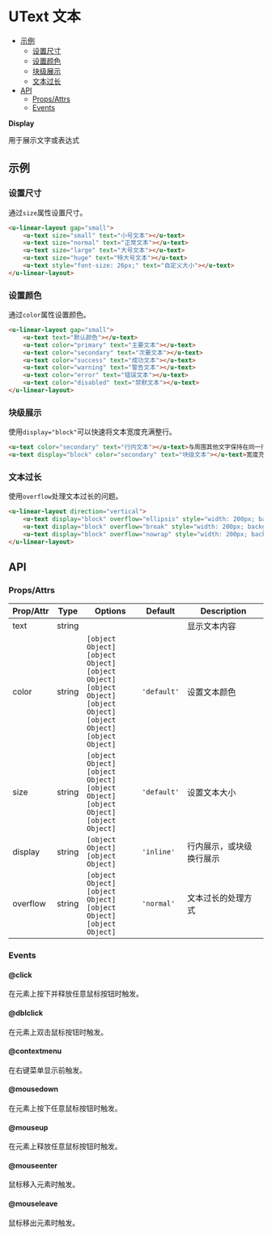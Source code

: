 <!-- 该 README.md 根据 api.yaml 和 docs/*.md 自动生成，为了方便在 GitHub 和 NPM 上查阅。如需修改，请查看源文件 -->

# UText 文本

- [示例](#示例)
    - [设置尺寸](#设置尺寸)
    - [设置颜色](#设置颜色)
    - [块级展示](#块级展示)
    - [文本过长](#文本过长)
- [API]()
    - [Props/Attrs](#propsattrs)
    - [Events](#events)

**Display**

用于展示文字或表达式

## 示例
### 设置尺寸

通过`size`属性设置尺寸。

``` html
<u-linear-layout gap="small">
    <u-text size="small" text="小号文本"></u-text>
    <u-text size="normal" text="正常文本"></u-text>
    <u-text size="large" text="大号文本"></u-text>
    <u-text size="huge" text="特大号文本"></u-text>
    <u-text style="font-size: 26px;" text="自定义大小"></u-text>
</u-linear-layout>
```

### 设置颜色

通过`color`属性设置颜色。

``` html
<u-linear-layout gap="small">
    <u-text text="默认颜色"></u-text>
    <u-text color="primary" text="主要文本"></u-text>
    <u-text color="secondary" text="次要文本"></u-text>
    <u-text color="success" text="成功文本"></u-text>
    <u-text color="warning" text="警告文本"></u-text>
    <u-text color="error" text="错误文本"></u-text>
    <u-text color="disabled" text="禁默文本"></u-text>
</u-linear-layout>
```

### 块级展示

使用`display="block"`可以快速将文本宽度充满整行。

``` html
<u-text color="secondary" text="行内文本"></u-text>与周围其他文字保持在同一行。
<u-text display="block" color="secondary" text="块级文本"></u-text>宽度充满整行。
```

### 文本过长

使用`overflow`处理文本过长的问题。

``` html
<u-linear-layout direction="vertical">
    <u-text display="block" overflow="ellipsis" style="width: 200px; background: var(--background-color-base);" text="围绕应用和微服务打造的一站式 PaaS 平台，帮助用户快速实现易接入、易运维的微服务解决方案。"></u-text>
    <u-text display="block" overflow="break" style="width: 200px; background: var(--background-color-base);" text="围绕应用和微服务打造的一站式 PaaS 平台，帮助用户快速实现易接入、易运维的微服务解决方案。"></u-text>
    <u-text display="block" overflow="nowrap" style="width: 200px; background: var(--background-color-base);" text="围绕应用和微服务打造的一站式 PaaS 平台，帮助用户快速实现易接入、易运维的微服务解决方案。"></u-text>
</u-linear-layout>
```

## API
### Props/Attrs

| Prop/Attr | Type | Options | Default | Description |
| --------- | ---- | ------- | ------- | ----------- |
| text | string |  |  | 显示文本内容 |
| color | string | `[object Object]`<br/>`[object Object]`<br/>`[object Object]`<br/>`[object Object]`<br/>`[object Object]`<br/>`[object Object]`<br/>`[object Object]` | `'default'` | 设置文本颜色 |
| size | string | `[object Object]`<br/>`[object Object]`<br/>`[object Object]`<br/>`[object Object]`<br/>`[object Object]` | `'default'` | 设置文本大小 |
| display | string | `[object Object]`<br/>`[object Object]` | `'inline'` | 行内展示，或块级换行展示 |
| overflow | string | `[object Object]`<br/>`[object Object]`<br/>`[object Object]`<br/>`[object Object]` | `'normal'` | 文本过长的处理方式 |

### Events

#### @click

在元素上按下并释放任意鼠标按钮时触发。

#### @dblclick

在元素上双击鼠标按钮时触发。

#### @contextmenu

在右键菜单显示前触发。

#### @mousedown

在元素上按下任意鼠标按钮时触发。

#### @mouseup

在元素上释放任意鼠标按钮时触发。

#### @mouseenter

鼠标移入元素时触发。

#### @mouseleave

鼠标移出元素时触发。


